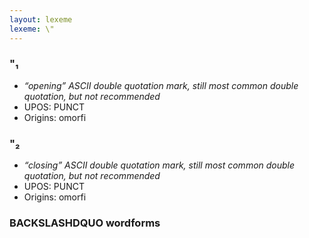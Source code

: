 ```yaml
---
layout: lexeme
lexeme: \"
---
```


###  \"₁

* _“opening” ASCII double quotation mark, still most common double quotation, but not recommended_
* UPOS:  PUNCT
* Origins: omorfi 


###  \"₂

* _“closing” ASCII double quotation mark, still most common double quotation, but not recommended_
* UPOS:  PUNCT
* Origins: omorfi 


### BACKSLASHDQUO wordforms


